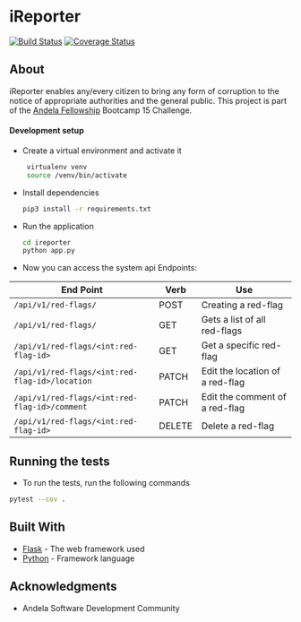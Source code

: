 # iReporter
[![Build Status](https://travis-ci.org/astonetuhame/ireporter.svg?branch=develop-API)](https://travis-ci.org/astonetuhame/ireporter)
[![Coverage Status](https://coveralls.io/repos/github/astonetuhame/ireporter/badge.svg?branch=develop-API)](https://coveralls.io/github/astonetuhame/ireporter?branch=develop-API)


## About
iReporter enables any/every citizen to bring any form of corruption to the notice of appropriate authorities and the general public.
This project is part of the [Andela Fellowship](https://andela.com/) Bootcamp 15 Challenge.

 
#### Development setup
- Create a virtual environment and activate it
    ```bash
     virtualenv venv
     source /venv/bin/activate
    ```
- Install dependencies 
    ```bash
    pip3 install -r requirements.txt
    ```
- Run the application
    ```bash
    cd ireporter
    python app.py
    ```
- Now you can access the system api Endpoints:

| End Point                                           | Verb |Use                                       |
| ----------------------------------------------------|------|------------------------------------------|
|`/api/v1/red-flags/`                                 |POST  |Creating a red-flag                       |
|`/api/v1/red-flags/`                                 |GET   |Gets a list of all red-flags              |
|`/api/v1/red-flags/<int:red-flag-id>`                |GET   |Get a specific red-flag  					|
|`/api/v1/red-flags/<int:red-flag-id>/location`       |PATCH |Edit the location of a red-flag           |
|`/api/v1/red-flags/<int:red-flag-id>/comment`        |PATCH |Edit the comment of a red-flag            |
|`/api/v1/red-flags/<int:red-flag-id>`                |DELETE|Delete a red-flag                         |

## Running the tests

- To run the tests, run the following commands

```bash
pytest --cov .
```

## Built With

* [Flask](http://flask.pocoo.org/docs/1.0/) - The web framework used
* [Python](https://www.python.org/) - Framework language

## Acknowledgments

* Andela Software Development Community
